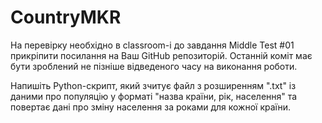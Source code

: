 # CountryMKR
На перевірку необхідно в classroom-і до завдання Middle Test #01 прикріпити посилання на Ваш GitHub репозиторій.
Останній коміт має бути зроблений не пізніше відведеного часу на виконання роботи.

Напишіть Python-скрипт, який зчитує файл з розширенням ".txt" із даними про популяцію у форматі "назва країни, рік, населення" та повертає дані про зміну населення за роками для кожної країни.